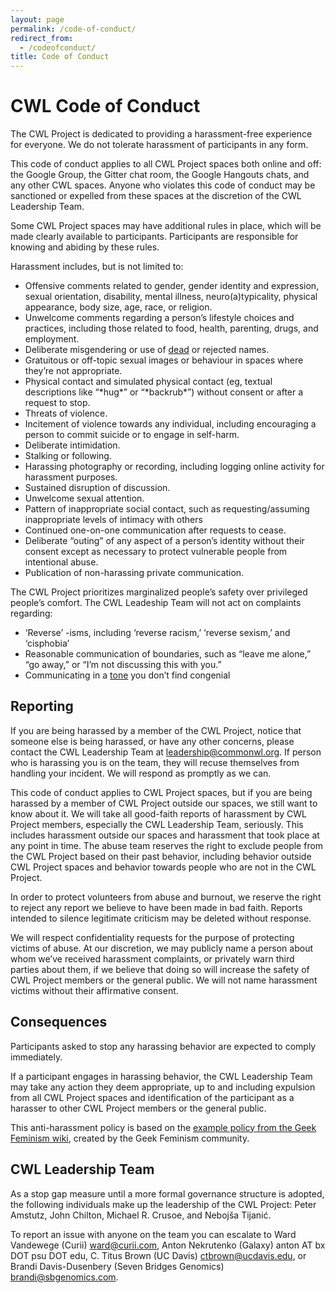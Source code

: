 ```yaml
---
layout: page
permalink: /code-of-conduct/
redirect_from:
  - /codeofconduct/
title: Code of Conduct
---
```


CWL Code of Conduct
===================

The CWL Project is dedicated to providing a harassment-free experience for
everyone. We do not tolerate harassment of participants in any form.

This code of conduct applies to all CWL Project spaces both online and off: the
Google Group, the Gitter chat room, the Google Hangouts chats, and any other
CWL spaces. Anyone who violates this code of conduct may be sanctioned or
expelled from these spaces at the discretion of the CWL Leadership Team.

Some CWL Project spaces may have additional rules in place, which will be
made clearly available to participants. Participants are responsible for
knowing and abiding by these rules.

Harassment includes, but is not limited to:

 - Offensive comments related to gender, gender identity and expression, sexual
orientation, disability, mental illness, neuro(a)typicality, physical
appearance, body size, age, race, or religion.
 - Unwelcome comments regarding a person’s lifestyle choices and practices,
including those related to food, health, parenting, drugs, and employment.
 - Deliberate misgendering or use of [dead](https://www.quora.com/What-is-deadnaming/answer/Nancy-C-Walker)
or rejected names.
 - Gratuitous or off-topic sexual images or behaviour  in spaces where they’re not
appropriate.
 - Physical contact and simulated physical contact (eg, textual descriptions like
“\*hug\*” or “\*backrub\*”) without consent or after a request to stop.
 - Threats of violence.
 - Incitement of violence towards any individual, including encouraging a person
to commit suicide or to engage in self-harm.
 - Deliberate intimidation.
 - Stalking or following.
 - Harassing photography or recording, including logging online activity for
harassment purposes.
 - Sustained disruption of discussion.
 - Unwelcome sexual attention.
 - Pattern of inappropriate social contact, such as requesting/assuming
inappropriate levels of intimacy with others
 - Continued one-on-one communication after requests to cease.
 - Deliberate “outing” of any aspect of a person’s identity without their consent
except as necessary to protect vulnerable people from intentional abuse.
 - Publication of non-harassing private communication.

The CWL Project prioritizes marginalized people’s safety over privileged
people’s comfort. The CWL Leadeship Team will not act on complaints regarding:

 - ‘Reverse’ -isms, including ‘reverse racism,’ ‘reverse sexism,’ and ‘cisphobia’
 - Reasonable communication of boundaries, such as “leave me alone,” “go away,” or
“I’m not discussing this with you.”
 - Communicating in a [tone](http://geekfeminism.wikia.com/wiki/Tone_argument)
you don’t find congenial

Reporting
---------

If you are being harassed by a member of the CWL Project, notice that someone
else is being harassed, or have any other concerns, please contact the CWL
Leadership Team at leadership@commonwl.org. If person who is harassing
you is on the team, they will recuse themselves from handling your incident. We
will respond as promptly as we can.

This code of conduct applies to CWL Project spaces, but if you are being
harassed by a member of CWL Project outside our spaces, we still want to
know about it. We will take all good-faith reports of harassment by CWL Project
members, especially the CWL Leadership Team, seriously. This includes harassment
outside our spaces and harassment that took place at any point in time. The
abuse team reserves the right to exclude people from the CWL Project based on
their past behavior, including behavior outside CWL Project spaces and
behavior towards people who are not in the CWL Project.

In order to protect volunteers from abuse and burnout, we reserve the right to
reject any report we believe to have been made in bad faith. Reports intended
to silence legitimate criticism may be deleted without response.

We will respect confidentiality requests for the purpose of protecting victims
of abuse. At our discretion, we may publicly name a person about whom we’ve
received harassment complaints, or privately warn third parties about them, if
we believe that doing so will increase the safety of CWL Project members or
the general public. We will not name harassment victims without their
affirmative consent.

Consequences
------------

Participants asked to stop any harassing behavior are expected to comply
immediately.

If a participant engages in harassing behavior, the CWL Leadership Team may
take any action they deem appropriate, up to and including expulsion from all
CWL Project spaces and identification of the participant as a harasser to other
CWL Project members or the general public.

This anti-harassment policy is based on the [example policy from the Geek
Feminism wiki](http://geekfeminism.wikia.com/wiki/Community_anti-harassment/Policy),
created by the Geek Feminism community.

CWL Leadership Team
-------------------

As a stop gap measure until a more formal governance structure is adopted, the
following individuals make up the leadership of the CWL Project: Peter Amstutz,
John Chilton, Michael R. Crusoe, and Nebojša Tijanić.

To report an issue with anyone on the team you can escalate to Ward Vandewege
 (Curii) ward@curii.com, Anton Nekrutenko (Galaxy)
anton AT bx DOT psu DOT edu, C. Titus Brown (UC Davis) ctbrown@ucdavis.edu, or
Brandi Davis-Dusenbery (Seven Bridges Genomics) brandi@sbgenomics.com.
